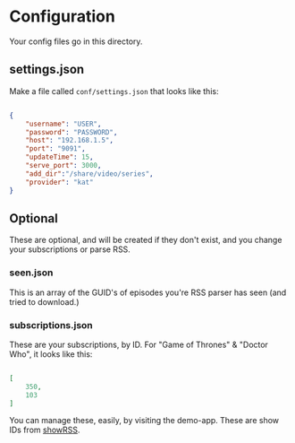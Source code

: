 # Configuration

Your config files go in this directory.

## settings.json

Make a file called `conf/settings.json` that looks like this:

```json

{
    "username": "USER",
    "password": "PASSWORD",
    "host": "192.168.1.5",
    "port": "9091",
    "updateTime": 15,
    "serve_port": 3000,
    "add_dir":"/share/video/series",
    "provider": "kat"
}

```

## Optional

These are optional, and will be created if they don't exist, and you change your subscriptions or parse RSS.

### seen.json

This is an array of the GUID's of episodes you're RSS parser has seen (and tried to download.)

### subscriptions.json

These are your subscriptions, by ID.  For "Game of Thrones" & "Doctor Who", it looks like this:

```json

[
	350,
	103
]

```

You can manage these, easily, by visiting the demo-app. These are show IDs from [showRSS](http://showrss.karmorra.info/).
